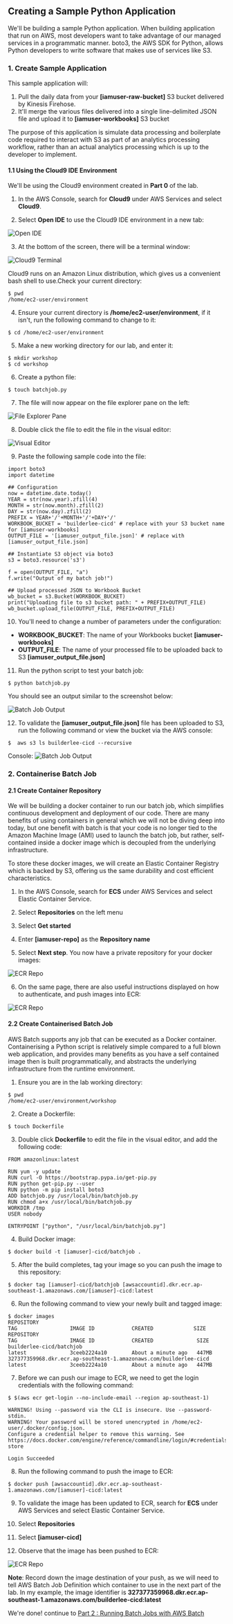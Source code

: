 ## Creating a Sample Python Application

We'll be building a sample Python application. When building application that run on AWS, most developers want to take advantage of our managed services in a programmatic manner. boto3, the AWS SDK for Python, allows Python developers to write software that makes use of services like S3.

### 1. Create Sample Application

This sample application will:

1.  Pull the daily data from your **[iamuser-raw-bucket]** S3 bucket delivered by Kinesis Firehose.
2.  It'll merge the various files delivered into a single line-delimited JSON file and upload it to **[iamuser-workbooks]** S3 bucket

The purpose of this application is simulate data processing and boilerplate code required to interact with S3 as part of an analytics processing workflow, rather than an actual analytics processing which is up to the developer to implement.

#### 1.1 Using the Cloud9 IDE Environment

We'll be using the Cloud9 environment created in **Part 0** of the lab.

1.  In the AWS Console, search for **Cloud9** under AWS Services and select **Cloud9**.

2.  Select **Open IDE** to use the Cloud9 IDE environment in a new tab:

![Open IDE](./imgs/01/01.png)

3.  At the bottom of the screen, there will be a terminal window:

![Cloud9 Terminal](./imgs/03/02.png)

Cloud9 runs on an Amazon Linux distribution, which gives us a convenient bash shell to use.Check your current directory:

```
$ pwd
/home/ec2-user/environment
```

4.  Ensure your current directory is **/home/ec2-user/environment**, if it isn't, run the following command to change to it:

```
$ cd /home/ec2-user/environment
```

5.  Make a new working directory for our lab, and enter it:

```
$ mkdir workshop
$ cd workshop
```

6.  Create a python file:

```
$ touch batchjob.py
```

7.  The file will now appear on the file explorer pane on the left:

![File Explorer Pane](./imgs/01/02.png)

8.  Double click the file to edit the file in the visual editor:

![Visual Editor](./imgs/01/04.png)

9.  Paste the following sample code into the file:

```
import boto3
import datetime

## Configuration
now = datetime.date.today()
YEAR = str(now.year).zfill(4)
MONTH = str(now.month).zfill(2)
DAY = str(now.day).zfill(2)
PREFIX = YEAR+'/'+MONTH+'/'+DAY+'/'
WORKBOOK_BUCKET = 'builderlee-cicd' # replace with your S3 bucket name for [iamuser-workbooks]
OUTPUT_FILE = '[iamuser_output_file.json]' # replace with [iamuser_output_file.json]

## Instantiate S3 object via boto3
s3 = boto3.resource('s3')

f = open(OUTPUT_FILE, "a")
f.write("Output of my batch job!")

## Upload processed JSON to Workbook Bucket
wb_bucket = s3.Bucket(WORKBOOK_BUCKET)
print("Uploading file to s3 bucket path: " + PREFIX+OUTPUT_FILE)
wb_bucket.upload_file(OUTPUT_FILE, PREFIX+OUTPUT_FILE)
```

10. You'll need to change a number of parameters under the configuration:

- **WORKBOOK_BUCKET**: The name of your Workbooks bucket **[iamuser-workbooks]**
- **OUTPUT_FILE**: The name of your processed file to be uploaded back to S3 **[iamuser_output_file.json]**

11. Run the python script to test your batch job:

```
$ python batchjob.py
```

You should see an output similar to the screenshot below:

![Batch Job Output](./imgs/01/05.png)

12. To validate the **[iamuser_output_file.json]** file has been uploaded to S3, run the following command or view the bucket via the AWS console:

```
$  aws s3 ls builderlee-cicd --recursive
```

Console:
![Batch Job Output](./imgs/01/06.png)

### 2. Containerise Batch Job

#### 2.1 Create Container Repository

We will be building a docker container to run our batch job, which simplifies continuous development and deployment of our code. There are many benefits of using containers in general which we will not be diving deep into today, but one benefit with batch is that your code is no longer tied to the Amazon Machine Image (AMI) used to launch the batch job, but rather, self-contained inside a docker image which is decoupled from the underlying infrastructure.

To store these docker images, we will create an Elastic Container Registry which is backed by S3, offering us the same durability and cost efficient characteristics.

1.  In the AWS Console, search for **ECS** under AWS Services and select Elastic Container Service.

2.  Select **Repositories** on the left menu

3.  Select **Get started**

4.  Enter **[iamuser-repo]** as the **Repository name**

5.  Select **Next step**. You now have a private repository for your docker images:

![ECR Repo](./imgs/01/07.png)

6.  On the same page, there are also useful instructions displayed on how to authenticate, and push images into ECR:

![ECR Repo](./imgs/01/08.png)

#### 2.2 Create Containerised Batch Job

AWS Batch supports any job that can be executed as a Docker container. Containerising a Python script is relatively simple compared to a full blown web application, and provides many benefits as you have a self contained image then is built programmatically, and abstracts the underlying infrastructure from the runtime environment.

1.  Ensure you are in the lab working directory:

```
$ pwd
/home/ec2-user/environment/workshop
```

2.  Create a Dockerfile:

```
$ touch Dockerfile
```

3.  Double click **Dockerfile** to edit the file in the visual editor, and add the following code:

```
FROM amazonlinux:latest

RUN yum -y update
RUN curl -O https://bootstrap.pypa.io/get-pip.py
RUN python get-pip.py --user
RUN python -m pip install boto3
ADD batchjob.py /usr/local/bin/batchjob.py
RUN chmod a+x /usr/local/bin/batchjob.py
WORKDIR /tmp
USER nobody

ENTRYPOINT ["python", "/usr/local/bin/batchjob.py"]
```

4.  Build Docker image:

```
$ docker build -t [iamuser]-cicd/batchjob .
```

5.  After the build completes, tag your image so you can push the image to this repository:

```
$ docker tag [iamuser]-cicd/batchjob [awsaccountid].dkr.ecr.ap-southeast-1.amazonaws.com/[iamuser]-cicd:latest
```

6.  Run the following command to view your newly built and tagged image:

```
$ docker images
REPOSITORY                                                          TAG                 IMAGE ID            CREATED             SIZE
REPOSITORY                                                          TAG                 IMAGE ID            CREATED              SIZE
builderlee-cicd/batchjob                                            latest              3ceeb2224a10        About a minute ago   447MB
327377359968.dkr.ecr.ap-southeast-1.amazonaws.com/builderlee-cicd   latest              3ceeb2224a10        About a minute ago   447MB
```

7.  Before we can push our image to ECR, we need to get the login credentials with the following command:

```
$ $(aws ecr get-login --no-include-email --region ap-southeast-1)

WARNING! Using --password via the CLI is insecure. Use --password-stdin.
WARNING! Your password will be stored unencrypted in /home/ec2-user/.docker/config.json.
Configure a credential helper to remove this warning. See
https://docs.docker.com/engine/reference/commandline/login/#credentials-store

Login Succeeded
```

8.  Run the following command to push the image to ECR:

```
$ docker push [awsaccountid].dkr.ecr.ap-southeast-1.amazonaws.com/[iamuser]-cicd:latest
```

9.  To validate the image has been updated to ECR, search for **ECS** under AWS Services and select Elastic Container Service.

10. Select **Repositories**

11. Select **[iamuser-cicd]**

12. Observe that the image has been pushed to ECR:

![ECR Repo](./imgs/01/09.png)

**Note**: Record down the image destination of your push, as we will need to tell AWS Batch Job Definition which container to use in the next part of the lab. In my example, the image identifier is **327377359968.dkr.ecr.ap-southeast-1.amazonaws.com/builderlee-cicd:latest**

We're done! continue to [Part 2 : Running Batch Jobs with AWS Batch](./doc-module-02.md)
